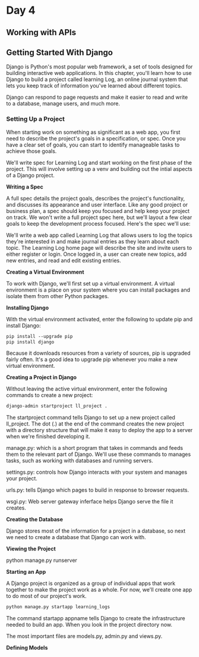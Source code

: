 # Day 4

## Working with APIs

## Getting Started With Django

Django is Python's most popular web framework, a set of tools designed for building interactive web applications. In this chapter, you'll learn how to use Django to build a project called learning Log, an online journal system that lets you keep track of information you've learned about different topics.

Django can respond to page requests and make it easier to read and write to a database, manage users, and much more.

### Setting Up a Project

When starting work on something as significant as a web app, you first need to describe the project's goals in a specification, or spec. Once you have a clear set of goals, you can start to identify manageable tasks to achieve those goals.

We'll write spec for Learning Log and start working on the first phase of the project. This will involve setting up a venv and building out the intial aspects of a Django project.

**Writing a Spec**

A full spec details the project goals, describes the project's functionality, and discusses its appearance and user interface. Like any good project or business plan, a spec should keep you focused and help keep your project on track. We won't write a full project spec here, but we'll layout a few clear goals to keep  the development process focused. Here's the spec we'll use:

We'll write a web app called Learning Log that allows users to log the topics they're interested in and make journal entries as they learn about each topic. The Learning Log home page will describe the site and invite users to either register or login. Once logged in, a user can create new topics, add new entries, and read and edit existing entries.

**Creating a Virtual Environment**

To work with Django, we'll first set up a virtual environment. A virtual environment is a place on your system where you can install packages and isolate them from other Python packages.

**Installing Django**

With the virtual environment activated, enter the following to update pip and install Django:

```txt
pip install --upgrade pip
pip install django
```

Because it downloads resources from a variety of sources, pip is upgraded fairly often. It's a good idea to upgrade pip whenever you make a new virtual environment.

**Creating a Project in Django**

Without leaving the active virtual environment, enter the following commands to create a new project:

```sh
django-admin startproject ll_project .
```

The startproject command tells Django to set up a new project called ll_project. The dot (.) at the end of the command creates the new project with a directory structure that will make it easy to deploy the app to a server when we're finished developing it.

manage.py: which is a short program that takes in commands and feeds them to the relevant part of Django. We'll use these commands to manages tasks, such as working with databases and running servers.

settings.py: controls how Django interacts with your system and manages your project.

urls.py: tells Django which pages to build in response to browser requests.

wsgi.py: Web server gateway inferface helps Django serve the file it creates.

**Creating the Database**

Django stores most of the information for a project in a database, so next we need to create a database that Django can work with.

**Viewing the Project**

python manage.py runserver

**Starting an App**

A Django project is organized as a group of individual apps that work together to make the project work as a whole. For now, we'll create one app to do most of our project's work.

```txt
python manage.py startapp learning_logs
```

The command startapp appname tells Django to create the infrastructure needed to build an app. When you look in the project directory now.

The most important files are models.py, admin.py and views.py.

**Defining Models**


